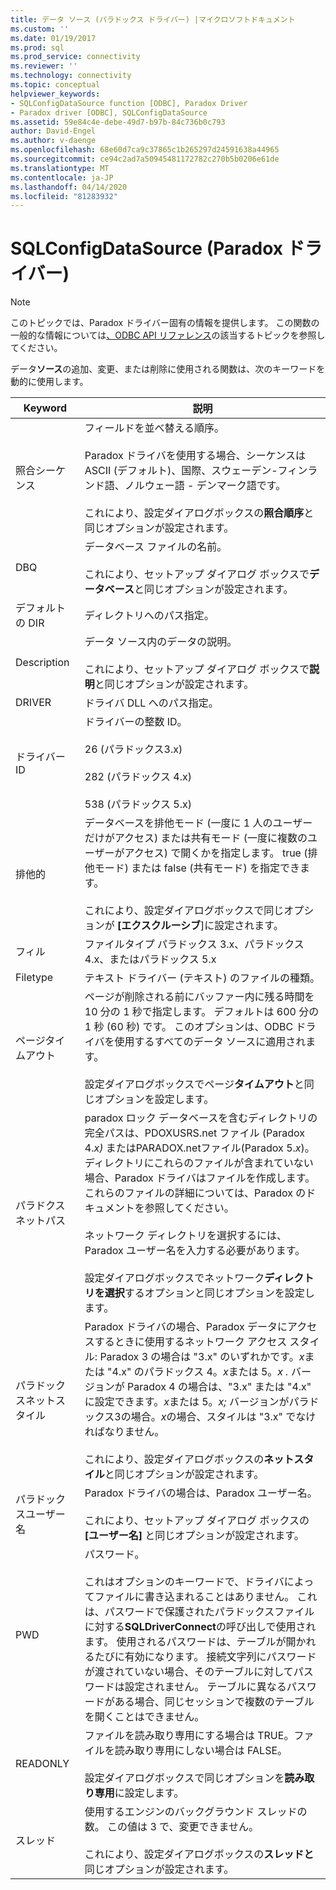 ```yaml
---
title: データ ソース (パラドックス ドライバー) |マイクロソフトドキュメント
ms.custom: ''
ms.date: 01/19/2017
ms.prod: sql
ms.prod_service: connectivity
ms.reviewer: ''
ms.technology: connectivity
ms.topic: conceptual
helpviewer_keywords:
- SQLConfigDataSource function [ODBC], Paradox Driver
- Paradox driver [ODBC], SQLConfigDataSource
ms.assetid: 59e84c4e-debe-49d7-b97b-84c736b0c793
author: David-Engel
ms.author: v-daenge
ms.openlocfilehash: 68e60d7ca9c37865c1b265297d24591638a44965
ms.sourcegitcommit: ce94c2ad7a50945481172782c270b5b0206e61de
ms.translationtype: MT
ms.contentlocale: ja-JP
ms.lasthandoff: 04/14/2020
ms.locfileid: "81283932"
---
```

# <a name="sqlconfigdatasource-paradox-driver"></a>SQLConfigDataSource (Paradox ドライバー)
> [!NOTE]  
>  このトピックでは、Paradox ドライバー固有の情報を提供します。 この関数の一般的な情報については[、ODBC API リファレンス](../../odbc/reference/syntax/odbc-api-reference.md)の該当するトピックを参照してください。  
  
 データ**ソース**の追加、変更、または削除に使用される関数は、次のキーワードを動的に使用します。  
  
|Keyword|説明|  
|-------------|-----------------|  
|照合シーケンス|フィールドを並べ替える順序。<br /><br /> Paradox ドライバを使用する場合、シーケンスは ASCII (デフォルト)、国際、スウェーデン-フィンランド語、ノルウェー語 - デンマーク語です。<br /><br /> これにより、設定ダイアログボックスの**照合順序**と同じオプションが設定されます。|  
|DBQ|データベース ファイルの名前。<br /><br /> これにより、セットアップ ダイアログ ボックスで**データベース**と同じオプションが設定されます。|  
|デフォルトの DIR|ディレクトリへのパス指定。|  
|Description|データ ソース内のデータの説明。<br /><br /> これにより、セットアップ ダイアログ ボックスで**説明**と同じオプションが設定されます。|  
|DRIVER|ドライバ DLL へのパス指定。|  
|ドライバー ID|ドライバーの整数 ID。<br /><br /> 26 (パラドックス3.x)<br /><br /> 282 (パラドックス 4.x)<br /><br /> 538 (パラドックス 5.x)|  
|排他的|データベースを排他モード (一度に 1 人のユーザーだけがアクセス) または共有モード (一度に複数のユーザーがアクセス) で開くかを指定します。 true (排他モード) または false (共有モード) を指定できます。<br /><br /> これにより、設定ダイアログボックスで同じオプションが **[エクスクルーシブ**]に設定されます。|  
|フィル|ファイルタイプ パラドックス 3.x、パラドックス 4.x、またはパラドックス 5.x|  
|Filetype|テキスト ドライバー (テキスト) のファイルの種類。|  
|ページタイムアウト|ページが削除される前にバッファー内に残る時間を 10 分の 1 秒で指定します。 デフォルトは 600 分の 1 秒 (60 秒) です。 このオプションは、ODBC ドライバを使用するすべてのデータ ソースに適用されます。<br /><br /> 設定ダイアログボックスでページ**タイムアウト**と同じオプションを設定します。|  
|パラドクスネットパス|paradox ロック データベースを含むディレクトリの完全パスは、PDOXUSRS.net ファイル (Paradox 4.*x)* またはPARADOX.netファイル(Paradox 5.*x*)。 ディレクトリにこれらのファイルが含まれていない場合、Paradox ドライバはファイルを作成します。 これらのファイルの詳細については、Paradox のドキュメントを参照してください。<br /><br /> ネットワーク ディレクトリを選択するには、Paradox ユーザー名を入力する必要があります。<br /><br /> 設定ダイアログボックスでネットワーク**ディレクトリを選択**するオプションと同じオプションを設定します。|  
|パラドックスネットスタイル|Paradox ドライバの場合、Paradox データにアクセスするときに使用するネットワーク アクセス スタイル: Paradox 3 の場合は "3.x" のいずれかです。*x*または "4.x" のパラドックス 4。*x*または 5。*x .* バージョンが Paradox 4 の場合は、"3.x" または "4.x" に設定できます。*x*または 5。*x;* バージョンがパラドックス3の場合。*x*の場合、スタイルは "3.x" でなければなりません。<br /><br /> これにより、設定ダイアログボックスの**ネットスタイル**と同じオプションが設定されます。|  
|パラドックスユーザー名|Paradox ドライバの場合は、Paradox ユーザー名。<br /><br /> これにより、セットアップ ダイアログ ボックスの **[ユーザー名]** と同じオプションが設定されます。|  
|PWD|パスワード。<br /><br /> これはオプションのキーワードで、ドライバによってファイルに書き込まれることはありません。 これは、パスワードで保護されたパラドックスファイルに対する**SQLDriverConnect**の呼び出しで使用されます。 使用されるパスワードは、テーブルが開かれるたびに有効になります。 接続文字列にパスワードが渡されていない場合、そのテーブルに対してパスワードは設定されません。 テーブルに異なるパスワードがある場合、同じセッションで複数のテーブルを開くことはできません。|  
|READONLY|ファイルを読み取り専用にする場合は TRUE。ファイルを読み取り専用にしない場合は FALSE。<br /><br /> 設定ダイアログボックスで同じオプションを**読み取り専用**に設定します。|  
|スレッド|使用するエンジンのバックグラウンド スレッドの数。 この値は 3 で、変更できません。<br /><br /> これにより、設定ダイアログボックスの**スレッドと**同じオプションが設定されます。|
